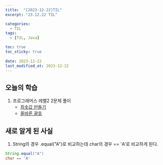```yaml
---
title:  "[2023-12-22]TIL"
excerpt: "23.12.22 TIL"

categories:
  - TIL
tags:
  - [TIL, Java]

toc: true
toc_sticky: true
 
date: 2023-12-22
last_modified_at: 2023-12-22
---
```


## 오늘의 학습
1. 프로그래머스 레벨2 2문제 풀이
	- [최솟값 만들기](https://school.programmers.co.kr/learn/courses/30/lessons/12941)
    - [올바른 괄호](https://school.programmers.co.kr/learn/courses/30/lessons/12909)
    
    
    
    
    


## 새로 알게 된 사실
1. String의 경우 .equal("A")로 비교하는데 char의 경우 == 'A'로 비교하게 된다.
```java
String.equal("A")
char == 'A'
```